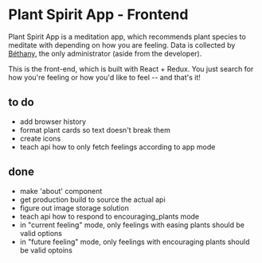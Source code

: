 # Plant Spirit App - Frontend

Plant Spirit App is a meditation app, which recommends plant species to meditate with depending on how you are feeling. Data is collected by [Béthany](oluminousbeing.com), the only administrator (aside from the developer).

This is the front-end, which is built with React + Redux. You just search for how you're feeling or how you'd like to feel -- and that's it!

## to do
* add browser history
* format plant cards so text doesn't break them
* create icons
* teach api how to only fetch feelings according to app mode

## done
* make 'about' component
* get production build to source the actual api
* figure out image storage solution
* teach api how to respond to encouraging_plants mode
* in "current feeling" mode, only feelings with easing plants should be valid options
* in "future feeling" mode, only feelings with encouraging plants should be valid optoins